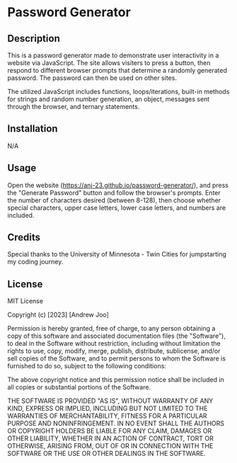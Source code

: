 # Password Generator

## Description

This is a password generator made to demonstrate user interactivity in a website via JavaScript. The site allows visiters to press a button, then respond to different browser prompts that determine a randomly generated password. The password can then be used on other sites.

The utilized JavaScript includes functions, loops/iterations, built-in methods for strings and random number generation, an object, messages sent through the browser, and ternary statements.

## Installation

N/A

## Usage

Open the website (https://anj-23.github.io/password-generator/), and press the "Generate Password" button and follow the browser's prompts. Enter the number of characters desired (between 8-128), then choose whether special characters, upper case letters, lower case letters, and numbers are included.

## Credits

Special thanks to the University of Minnesota - Twin Cities for jumpstarting my coding journey.

## License

MIT License

Copyright (c) [2023] [Andrew Joo]

Permission is hereby granted, free of charge, to any person obtaining a copy
of this software and associated documentation files (the "Software"), to deal
in the Software without restriction, including without limitation the rights
to use, copy, modify, merge, publish, distribute, sublicense, and/or sell
copies of the Software, and to permit persons to whom the Software is
furnished to do so, subject to the following conditions:

The above copyright notice and this permission notice shall be included in all
copies or substantial portions of the Software.

THE SOFTWARE IS PROVIDED "AS IS", WITHOUT WARRANTY OF ANY KIND, EXPRESS OR
IMPLIED, INCLUDING BUT NOT LIMITED TO THE WARRANTIES OF MERCHANTABILITY,
FITNESS FOR A PARTICULAR PURPOSE AND NONINFRINGEMENT. IN NO EVENT SHALL THE
AUTHORS OR COPYRIGHT HOLDERS BE LIABLE FOR ANY CLAIM, DAMAGES OR OTHER
LIABILITY, WHETHER IN AN ACTION OF CONTRACT, TORT OR OTHERWISE, ARISING FROM,
OUT OF OR IN CONNECTION WITH THE SOFTWARE OR THE USE OR OTHER DEALINGS IN THE
SOFTWARE.

